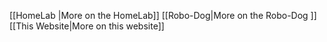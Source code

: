 [[HomeLab |More on the HomeLab]]
[[Robo-Dog|More on the Robo-Dog ]]
[[This Website|More on this website]]
